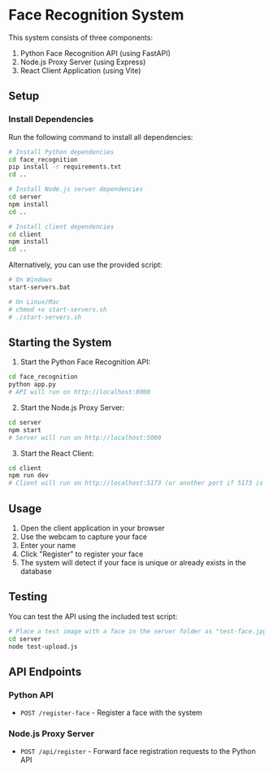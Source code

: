 # Face Recognition System

This system consists of three components:

1. Python Face Recognition API (using FastAPI)
2. Node.js Proxy Server (using Express)
3. React Client Application (using Vite)

## Setup

### Install Dependencies

Run the following command to install all dependencies:

```bash
# Install Python dependencies
cd face_recognition
pip install -r requirements.txt
cd ..

# Install Node.js server dependencies
cd server
npm install
cd ..

# Install client dependencies
cd client
npm install
cd ..
```

Alternatively, you can use the provided script:

```bash
# On Windows
start-servers.bat

# On Linux/Mac
# chmod +x start-servers.sh
# ./start-servers.sh
```

## Starting the System

1. Start the Python Face Recognition API:

```bash
cd face_recognition
python app.py
# API will run on http://localhost:8000
```

2. Start the Node.js Proxy Server:

```bash
cd server
npm start
# Server will run on http://localhost:5000
```

3. Start the React Client:

```bash
cd client
npm run dev
# Client will run on http://localhost:5173 (or another port if 5173 is in use)
```

## Usage

1. Open the client application in your browser
2. Use the webcam to capture your face
3. Enter your name
4. Click "Register" to register your face
5. The system will detect if your face is unique or already exists in the database

## Testing

You can test the API using the included test script:

```bash
# Place a test image with a face in the server folder as "test-face.jpg"
cd server
node test-upload.js
```

## API Endpoints

### Python API

- `POST /register-face` - Register a face with the system

### Node.js Proxy Server

- `POST /api/register` - Forward face registration requests to the Python API